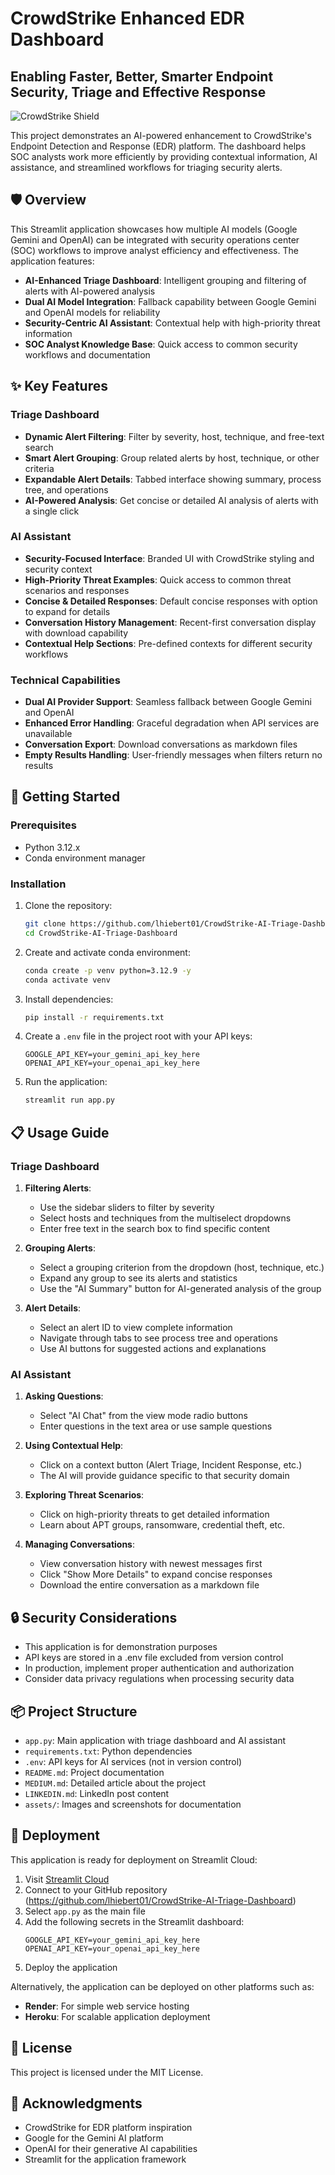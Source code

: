 # CrowdStrike Enhanced EDR Dashboard

## Enabling Faster, Better, Smarter Endpoint Security, Triage and Effective Response

![CrowdStrike Shield](https://raw.githubusercontent.com/lhiebert01/CrowdStrike-AI-Triage-Dashboard/main/assets/cs-shield.png)

This project demonstrates an AI-powered enhancement to CrowdStrike's Endpoint Detection and Response (EDR) platform. The dashboard helps SOC analysts work more efficiently by providing contextual information, AI assistance, and streamlined workflows for triaging security alerts.

## 🛡️ Overview

This Streamlit application showcases how multiple AI models (Google Gemini and OpenAI) can be integrated with security operations center (SOC) workflows to improve analyst efficiency and effectiveness. The application features:

- **AI-Enhanced Triage Dashboard**: Intelligent grouping and filtering of alerts with AI-powered analysis
- **Dual AI Model Integration**: Fallback capability between Google Gemini and OpenAI models for reliability
- **Security-Centric AI Assistant**: Contextual help with high-priority threat information
- **SOC Analyst Knowledge Base**: Quick access to common security workflows and documentation

## ✨ Key Features

### Triage Dashboard

- **Dynamic Alert Filtering**: Filter by severity, host, technique, and free-text search
- **Smart Alert Grouping**: Group related alerts by host, technique, or other criteria
- **Expandable Alert Details**: Tabbed interface showing summary, process tree, and operations
- **AI-Powered Analysis**: Get concise or detailed AI analysis of alerts with a single click

### AI Assistant

- **Security-Focused Interface**: Branded UI with CrowdStrike styling and security context
- **High-Priority Threat Examples**: Quick access to common threat scenarios and responses
- **Concise & Detailed Responses**: Default concise responses with option to expand for details
- **Conversation History Management**: Recent-first conversation display with download capability
- **Contextual Help Sections**: Pre-defined contexts for different security workflows

### Technical Capabilities

- **Dual AI Provider Support**: Seamless fallback between Google Gemini and OpenAI
- **Enhanced Error Handling**: Graceful degradation when API services are unavailable
- **Conversation Export**: Download conversations as markdown files
- **Empty Results Handling**: User-friendly messages when filters return no results

## 🚀 Getting Started

### Prerequisites

- Python 3.12.x
- Conda environment manager

### Installation

1. Clone the repository:
   ```bash
   git clone https://github.com/lhiebert01/CrowdStrike-AI-Triage-Dashboard.git
   cd CrowdStrike-AI-Triage-Dashboard
   ```

2. Create and activate conda environment:
   ```bash
   conda create -p venv python=3.12.9 -y
   conda activate venv
   ```

3. Install dependencies:
   ```bash
   pip install -r requirements.txt
   ```

4. Create a `.env` file in the project root with your API keys:
   ```
   GOOGLE_API_KEY=your_gemini_api_key_here
   OPENAI_API_KEY=your_openai_api_key_here
   ```

5. Run the application:
   ```bash
   streamlit run app.py
   ```

## 📋 Usage Guide

### Triage Dashboard

1. **Filtering Alerts**:
   - Use the sidebar sliders to filter by severity
   - Select hosts and techniques from the multiselect dropdowns
   - Enter free text in the search box to find specific content

2. **Grouping Alerts**:
   - Select a grouping criterion from the dropdown (host, technique, etc.)
   - Expand any group to see its alerts and statistics
   - Use the "AI Summary" button for AI-generated analysis of the group

3. **Alert Details**:
   - Select an alert ID to view complete information
   - Navigate through tabs to see process tree and operations
   - Use AI buttons for suggested actions and explanations

### AI Assistant

1. **Asking Questions**:
   - Select "AI Chat" from the view mode radio buttons
   - Enter questions in the text area or use sample questions

2. **Using Contextual Help**:
   - Click on a context button (Alert Triage, Incident Response, etc.)
   - The AI will provide guidance specific to that security domain
   
3. **Exploring Threat Scenarios**:
   - Click on high-priority threats to get detailed information
   - Learn about APT groups, ransomware, credential theft, etc.

4. **Managing Conversations**:
   - View conversation history with newest messages first
   - Click "Show More Details" to expand concise responses
   - Download the entire conversation as a markdown file

## 🔒 Security Considerations

- This application is for demonstration purposes
- API keys are stored in a .env file excluded from version control
- In production, implement proper authentication and authorization
- Consider data privacy regulations when processing security data

## 📦 Project Structure

- `app.py`: Main application with triage dashboard and AI assistant
- `requirements.txt`: Python dependencies
- `.env`: API keys for AI services (not in version control)
- `README.md`: Project documentation
- `MEDIUM.md`: Detailed article about the project
- `LINKEDIN.md`: LinkedIn post content
- `assets/`: Images and screenshots for documentation

## 🔄 Deployment

This application is ready for deployment on Streamlit Cloud:

1. Visit [Streamlit Cloud](https://streamlit.io/cloud)
2. Connect to your GitHub repository (https://github.com/lhiebert01/CrowdStrike-AI-Triage-Dashboard)
3. Select `app.py` as the main file
4. Add the following secrets in the Streamlit dashboard:
   ```
   GOOGLE_API_KEY=your_gemini_api_key_here
   OPENAI_API_KEY=your_openai_api_key_here
   ```
5. Deploy the application

Alternatively, the application can be deployed on other platforms such as:
- **Render**: For simple web service hosting
- **Heroku**: For scalable application deployment

## 📝 License

This project is licensed under the MIT License.

## 🙏 Acknowledgments

- CrowdStrike for EDR platform inspiration
- Google for the Gemini AI platform
- OpenAI for their generative AI capabilities
- Streamlit for the application framework